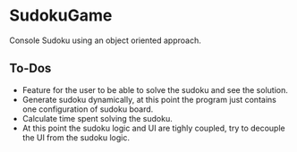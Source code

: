 # SudokuGame
Console Sudoku using an object oriented approach.

## To-Dos

- Feature for the user to be able to solve the sudoku and see the solution.
- Generate sudoku dynamically, at this point the program just contains one configuration of sudoku board.
- Calculate time spent solving the sudoku.
- At this point the sudoku logic and UI are tighly coupled, try to decouple the UI from the sudoku logic.
